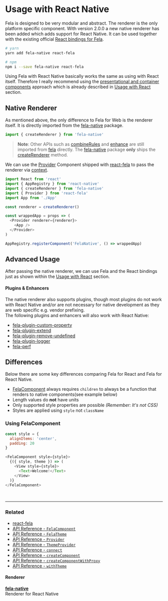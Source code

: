 # Usage with React Native

Fela is designed to be very modular and abstract. The renderer is the only platform specific component. With version 2.0.0 a new native renderer has been added which adds support for React Native. It can be used together with the existing  official [React bindings for Fela](https://github.com/robinweser/fela/tree/master/packages/react-fela).

```sh
# yarn
yarn add fela-native react-fela

# npm
npm i --save fela-native react-fela
```

Using Fela with React Native basically works the same as using with React itself. Therefore I really recommend using the [presentational and container components](https://medium.com/@dan_abramov/smart-and-dumb-components-7ca2f9a7c7d0#.67qfcbme5) approach which is already described in [Usage with React](UsageWithReact.md) section.

## Native Renderer
As mentioned above, the only difference to Fela for Web is the renderer itself. It is directly imported from the [fela-native](https://github.com/robinweser/fela/tree/master/packages/fela-native) package.

```javascript
import { createRenderer } from 'fela-native'
```

> **Note**: Other APIs such as [combineRules](../api/fela/combineRules.md) and [enhance](../api/bindings/enhance.md) are still imported from [fela](https://github.com/robinweser/fela/tree/master/packages/fela) directly. The [fela-native](https://github.com/robinweser/fela/tree/master/packages/fela-native)  package **only** ships the [createRenderer](../api/fela/createRenderer.md) method.

We can use the [Provider](../api/bindings/Provider.md) Component shipped with [react-fela](https://github.com/robinweser/fela/tree/master/packages/react-fela) to pass the renderer via [context](https://facebook.github.io/react/docs/context.html).

```javascript
import React from 'react'
import { AppRegistry } from 'react-native'
import { createRenderer } from 'fela-native'
import { Provider } from 'react-fela'
import App from './App'

const renderer = createRenderer()

const wrappedApp = props => (
  <Provider renderer={renderer}>
    <App />
  </Provider>
)

AppRegistry.registerComponent('FelaNative', () => wrappedApp)
```

## Advanced Usage
After passing the native renderer, we can use Fela and the React bindings just as shown within the [Usage with React](UsageWithReact.md) section.

#### Plugins & Enhancers
The native renderer also supports plugins, though most plugins do not work with React Native and/or are not necessary for native development as they are web specific e.g. vendor prefixing.<br>
The following plugins and enhancers will also work with React Native:

* [fela-plugin-custom-property](https://github.com/robinweser/fela/tree/master/packages/fela-plugin-custom-property)
* [fela-plugin-extend](https://github.com/robinweser/fela/tree/master/packages/fela-plugin-extend)
* [fela-plugin-remove-undefined](https://github.com/robinweser/fela/tree/master/packages/fela-plugin-remove-undefined)
* [fela-plugin-logger](https://github.com/robinweser/fela/tree/master/packages/fela-plugin-logger)
* [fela-perf](https://github.com/robinweser/fela/tree/master/packages/fela-perf)

## Differences
Below there are some key differences comparing Fela for React and Fela for React Native.

* [FelaComponent](../api/bindings/FelaComponent.md) always requires `children` to always be a function that renders to native components(see example below)
* Length values do **not** have units
* Only supported style properties are possible *(Remember: It's not CSS)*
* Styles are applied using `style` not `className`

### Using FelaComponent

```javascript
const style = {
  alignItems: 'center',
  padding: 20
}

<FelaComponent style={style}>
  {({ style, theme }) => (
    <View style={style}>
      <Text>Welcome!</Text>
    </View>
  )}
</FelaComponent>
```



<br>

---

### Related
* [react-fela](https://github.com/robinweser/fela/tree/master/packages/react-fela)
* [API Reference - `FelaComponent`](../api/bindings/FelaComponent.md)
* [API Reference - `FelaTheme`](../api/bindings/FelaTheme.md)
* [API Reference - `Provider`](../api/bindings/Provider.md)
* [API Reference - `ThemeProvider`](../api/bindings/ThemeProvider.md)
* [API Reference - `connect`](../api/bindings/connect.md)
* [API Reference - `createComponent`](../api/bindings/createComponent.md)
* [API Reference - `createComponentWithProxy`](../api/bindings/createComponentWithProxy.md)
* [API Reference - `withTheme`](../api/bindings/withTheme.md)

#### Renderer
**[fela-native](https://github.com/robinweser/fela/tree/master/packages/fela-native)**<br>
Renderer for React Native

